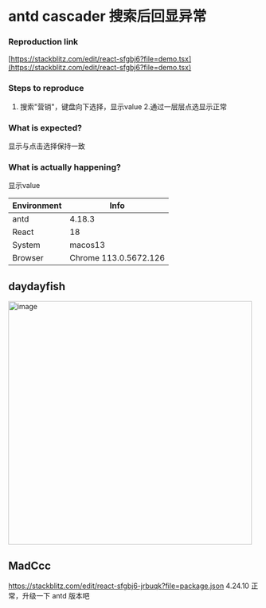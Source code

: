 # antd cascader 搜索后回显异常

### Reproduction link

[https://stackblitz.com/edit/react-sfgbj6?file=demo.tsx](https://stackblitz.com/edit/react-sfgbj6?file=demo.tsx)

### Steps to reproduce

1. 搜索"营销"，键盘向下选择，显示value 2.通过一层层点选显示正常

### What is expected?

显示与点击选择保持一致

### What is actually happening?

显示value

| Environment | Info                  |
| ----------- | --------------------- |
| antd        | 4.18.3                |
| React       | 18                    |
| System      | macos13               |
| Browser     | Chrome 113.0.5672.126 |

<!-- generated by ant-design-issue-helper. DO NOT REMOVE -->

## daydayfish

  <img width="489" alt="image" src="https://github.com/ant-design/ant-design/assets/134256421/ed6797d5-7674-40e0-8fb4-c31dea2fc82c">

## MadCcc

https://stackblitz.com/edit/react-sfgbj6-jrbuqk?file=package.json
4.24.10 正常，升级一下 antd 版本吧
